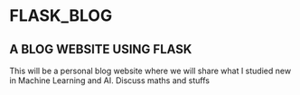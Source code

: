 # FLASK_BLOG
## A BLOG WEBSITE USING FLASK
This will be a personal blog website where we will share what I studied new in Machine Learning and AI. Discuss maths and stuffs

